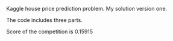 Kaggle house price prediction problem.
My solution version one.

The code includes three parts. 

Score of the competition is 0.15915
